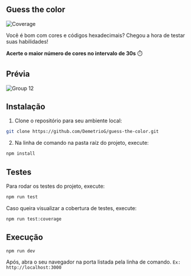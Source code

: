 ## Guess the color
![Coverage](https://img.shields.io/badge/coverage-97%25-%2344cc11.svg)

Você é bom com cores e códigos hexadecimais? Chegou a hora de testar suas habilidades!

<strong>Acerte o maior número de cores no intervalo de 30s</strong> ⏱️

## Prévia
![Group 12](https://github.com/DemetrioG/guess-the-color/assets/79758394/9e0d68bb-e25f-4cd7-bc5f-c9a3d5dc8b48)

## Instalação

1. Clone o repositório para seu ambiente local:
```bash
git clone https://github.com/DemetrioG/guess-the-color.git
```

2. Na linha de comando na pasta raíz do projeto, execute:
```bash
npm install
```

## Testes

Para rodar os testes do projeto, execute:
```bash
npm run test
```

Caso queira visualizar a cobertura de testes, execute:
```bash
npm run test:coverage
```

## Execução

```bash
npm run dev
```

Após, abra o seu navegador na porta listada pela linha de comando. `Ex: http://localhost:3000`
